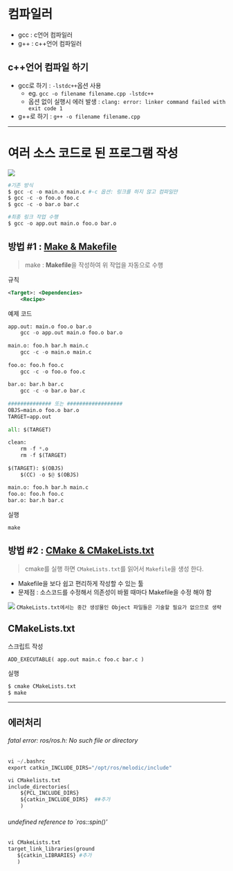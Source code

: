 # 컴파일러 

- gcc : c언어 컴파일러 
- g++ : c++언어 컴파일러 

## c++언어 컴파일 하기 

- gcc로 하기 : `-lstdc++`옵션 사용
    - eg. `gcc -o filename filename.cpp -lstdc++`
    - 옵션 없이 실행시 에러 발생 : `clang: error: linker command failed with exit code 1`
- g++로 하기 : `g++ -o filename filename.cpp`




---

# 여러 소스 코드로 된 프로그램 작성 

![](https://i.imgur.com/0uepAhE.png)

```python 
#기존 방식 
$ gcc -c -o main.o main.c #-c 옵션: 링크를 하지 않고 컴파일만
$ gcc -c -o foo.o foo.c
$ gcc -c -o bar.o bar.c

#최종 링크 작업 수행 
$ gcc -o app.out main.o foo.o bar.o
```

## 방법 #1 : [Make & Makefile](https://www.tuwlab.com/27193)

> make : **Makefile**을 작성하여 위 작업을 자동으로 수행 

규칙 
```xml
<Target>: <Dependencies>
    <Recipe>
```
예제 코드 
```python 
app.out: main.o foo.o bar.o
    gcc -o app.out main.o foo.o bar.o
 
main.o: foo.h bar.h main.c
    gcc -c -o main.o main.c
 
foo.o: foo.h foo.c
    gcc -c -o foo.o foo.c
 
bar.o: bar.h bar.c
    gcc -c -o bar.o bar.c
    
############## 또는 ##################
OBJS=main.o foo.o bar.o
TARGET=app.out
 
all: $(TARGET)
  
clean:
    rm -f *.o
    rm -f $(TARGET)
 
$(TARGET): $(OBJS)
    $(CC) -o $@ $(OBJS)
  
main.o: foo.h bar.h main.c
foo.o: foo.h foo.c
bar.o: bar.h bar.c
```

실행 
```
make 
```

## 방법 #2 : [CMake & CMakeLists.txt](https://www.tuwlab.com/ece/27234)

> cmake를 실행 하면 `CMakeLists.txt`를 읽어서 `Makefile`을 생성 한다. 

- Makefile을 보다 쉽고 편리하게 작성할 수 있는 툴
- 문제점 : 소스코드를 수정해서 의존성이 바뀔 때마다 Makefile을 수정 해야 함 


![](https://i.imgur.com/333cDBz.png)
`CMakeLists.txt에서는 중간 생성물인 Object 파일들은 기술할 필요가 없으므로 생략`

## CMakeLists.txt

스크립트 작성 

```
ADD_EXECUTABLE( app.out main.c foo.c bar.c )
```

실행 

```python
$ cmake CMakeLists.txt  
$ make
```

---

## 에러처리 

###### fatal error: ros/ros.h: No such file or directory

```python 
vi ~/.bashrc
export catkin_INCLUDE_DIRS="/opt/ros/melodic/include"

vi CMakelists.txt
include_directories(
    ${PCL_INCLUDE_DIRS}
    ${catkin_INCLUDE_DIRS}  ##추가  
    )
```

###### undefined reference to `ros::spin()'

```python 
vi CMakeLists.txt
target_link_libraries(ground 
   ${catkin_LIBRARIES} #추가 
   )
```

